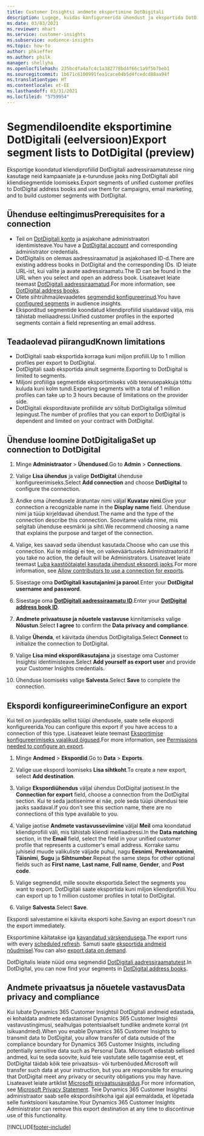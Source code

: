 ```yaml
---
title: Customer Insightsi andmete eksportimine DotDigitali
description: Lugege, kuidas konfigureerida ühendust ja eksportida DotDigitali.
ms.date: 03/03/2021
ms.reviewer: mhart
ms.service: customer-insights
ms.subservice: audience-insights
ms.topic: how-to
author: phkieffer
ms.author: philk
manager: shellyha
ms.openlocfilehash: 235bcdfa4a7c4c1a382778bd4f66c1a9f5b7beb1
ms.sourcegitcommit: 1b671c6100991fea1cace04b5d4fcedcd88aa94f
ms.translationtype: HT
ms.contentlocale: et-EE
ms.lasthandoff: 03/31/2021
ms.locfileid: "5759954"
---
```

# <a name="export-segment-lists-to-dotdigital-preview"></a><span data-ttu-id="775e2-103">Segmendiloendite eksportimine DotDigitali (eelversioon)</span><span class="sxs-lookup"><span data-stu-id="775e2-103">Export segment lists to DotDigital (preview)</span></span>

<span data-ttu-id="775e2-104">Eksportige koondatud kliendiprofiilid DotDigitali aadressiraamatutesse ning kasutage neid kampaaniate ja e-turunduse jaoks ning DotDigitali abil kliendisegmentide loomiseks.</span><span class="sxs-lookup"><span data-stu-id="775e2-104">Export segments of unified customer profiles to DotDigital address books and use them for campaigns, email marketing, and to build customer segments with DotDigital.</span></span> 

## <a name="prerequisites-for-a-connection"></a><span data-ttu-id="775e2-105">Ühenduse eeltingimus</span><span class="sxs-lookup"><span data-stu-id="775e2-105">Prerequisites for a connection</span></span>

-   <span data-ttu-id="775e2-106">Teil on [DotDigitali konto](https://dotdigital.com/) ja asjakohane administraatori identimisteave.</span><span class="sxs-lookup"><span data-stu-id="775e2-106">You have a [DotDigital account](https://dotdigital.com/) and corresponding administrator credentials.</span></span>
-   <span data-ttu-id="775e2-107">DotDigitalis on olemas aadressiraamatud ja asjakohased ID-d.</span><span class="sxs-lookup"><span data-stu-id="775e2-107">There are existing address books in DotDigital and the corresponding IDs.</span></span> <span data-ttu-id="775e2-108">ID leiate URL-ist, kui valite ja avate aadressiraamatu.</span><span class="sxs-lookup"><span data-stu-id="775e2-108">The ID can be found in the URL when you select and open an address book.</span></span> <span data-ttu-id="775e2-109">Lisateavet leiate teemast [DotDigitali aadressiraamatud](https://support.dotdigital.com/hc/articles/212211968-Creating-an-address-book).</span><span class="sxs-lookup"><span data-stu-id="775e2-109">For more information, see [DotDigital address books](https://support.dotdigital.com/hc/articles/212211968-Creating-an-address-book).</span></span>
-   <span data-ttu-id="775e2-110">Olete sihtrühmaülevaadetes [segmendid konfigureerinud](segments.md).</span><span class="sxs-lookup"><span data-stu-id="775e2-110">You have [configured segments](segments.md) in audience insights.</span></span>
-   <span data-ttu-id="775e2-111">Eksporditud segmentide koondatud kliendiprofiilid sisaldavad välja, mis tähistab meiliaadressi.</span><span class="sxs-lookup"><span data-stu-id="775e2-111">Unified customer profiles in the exported segments contain a field representing an email address.</span></span>

## <a name="known-limitations"></a><span data-ttu-id="775e2-112">Teadaolevad piirangud</span><span class="sxs-lookup"><span data-stu-id="775e2-112">Known limitations</span></span>

- <span data-ttu-id="775e2-113">DotDigitali saab eksportida korraga kuni miljon profiili.</span><span class="sxs-lookup"><span data-stu-id="775e2-113">Up to 1 million profiles per export to DotDigital.</span></span>
- <span data-ttu-id="775e2-114">DotDigitali saab eksportida ainult segmente.</span><span class="sxs-lookup"><span data-stu-id="775e2-114">Exporting to DotDigital is limited to segments.</span></span>
- <span data-ttu-id="775e2-115">Miljoni profiiliga segmentide eksportimiseks võib teenusepakkuja tõttu kuluda kuni kolm tundi.</span><span class="sxs-lookup"><span data-stu-id="775e2-115">Exporting segments with a total of 1 million profiles can take up to 3 hours because of limitations on the provider side.</span></span> 
- <span data-ttu-id="775e2-116">DotDigitali eksporditavate profiilide arv sõltub DotDigitaliga sõlmitud lepingust.</span><span class="sxs-lookup"><span data-stu-id="775e2-116">The number of profiles that you can export to DotDigital is dependent and limited on your contract with DotDigital.</span></span>

## <a name="set-up-connection-to-dotdigital"></a><span data-ttu-id="775e2-117">Ühenduse loomine DotDigitaliga</span><span class="sxs-lookup"><span data-stu-id="775e2-117">Set up connection to DotDigital</span></span>

1. <span data-ttu-id="775e2-118">Minge **Administraator** > **Ühendused**.</span><span class="sxs-lookup"><span data-stu-id="775e2-118">Go to **Admin** > **Connections**.</span></span>

1. <span data-ttu-id="775e2-119">Valige **Lisa ühendus** ja valige **DotDigital** ühenduse konfigureerimiseks.</span><span class="sxs-lookup"><span data-stu-id="775e2-119">Select **Add connection** and choose **DotDigital** to configure the connection.</span></span>

1. <span data-ttu-id="775e2-120">Andke oma ühendusele äratuntav nimi väljal **Kuvatav nimi**.</span><span class="sxs-lookup"><span data-stu-id="775e2-120">Give your connection a recognizable name in the **Display name** field.</span></span> <span data-ttu-id="775e2-121">Ühenduse nimi ja tüüp kirjeldavad ühendust.</span><span class="sxs-lookup"><span data-stu-id="775e2-121">The name and the type of the connection describe this connection.</span></span> <span data-ttu-id="775e2-122">Soovitame valida nime, mis selgitab ühenduse eesmärki ja sihti.</span><span class="sxs-lookup"><span data-stu-id="775e2-122">We recommend choosing a name that explains the purpose and target of the connection.</span></span>

1. <span data-ttu-id="775e2-123">Valige, kes saavad seda ühendust kasutada.</span><span class="sxs-lookup"><span data-stu-id="775e2-123">Choose who can use this connection.</span></span> <span data-ttu-id="775e2-124">Kui te midagi ei tee, on vaikeväärtuseks Administraatorid.</span><span class="sxs-lookup"><span data-stu-id="775e2-124">If you take no action, the default will be Administrators.</span></span> <span data-ttu-id="775e2-125">Lisateavet leiate teemast [Luba kaastöötajatel kasutada ühendust ekspordi jaoks](connections.md#allow-contributors-to-use-a-connection-for-exports).</span><span class="sxs-lookup"><span data-stu-id="775e2-125">For more information, see [Allow contributors to use a connection for exports](connections.md#allow-contributors-to-use-a-connection-for-exports).</span></span>

1. <span data-ttu-id="775e2-126">Sisestage oma **DotDigitali kasutajanimi ja parool**.</span><span class="sxs-lookup"><span data-stu-id="775e2-126">Enter your **DotDigital username and password**.</span></span>

1. <span data-ttu-id="775e2-127">Sisestage oma **[DotDigitali aadressiraamatu ID](https://support.dotdigital.com/hc/articles/212211968-Creating-an-address-book)**.</span><span class="sxs-lookup"><span data-stu-id="775e2-127">Enter your **[DotDigital address book ID](https://support.dotdigital.com/hc/articles/212211968-Creating-an-address-book)**.</span></span>

1. <span data-ttu-id="775e2-128">**Andmete privaatsuse ja nõuetele vastavuse** kinnitamiseks valige **Nõustun**.</span><span class="sxs-lookup"><span data-stu-id="775e2-128">Select **I agree** to confirm the **Data privacy and compliance**.</span></span>

1. <span data-ttu-id="775e2-129">Valige **Ühenda**, et käivitada ühendus DotDigitaliga.</span><span class="sxs-lookup"><span data-stu-id="775e2-129">Select **Connect** to initialize the connection to DotDigital.</span></span>

1. <span data-ttu-id="775e2-130">Valige **Lisa mind ekspordikasutajana** ja sisestage oma Customer Insightsi identimisteave.</span><span class="sxs-lookup"><span data-stu-id="775e2-130">Select **Add yourself as export user** and provide your Customer Insights credentials.</span></span>

1. <span data-ttu-id="775e2-131">Ühenduse loomiseks valige **Salvesta**.</span><span class="sxs-lookup"><span data-stu-id="775e2-131">Select **Save** to complete the connection.</span></span> 

## <a name="configure-an-export"></a><span data-ttu-id="775e2-132">Ekspordi konfigureerimine</span><span class="sxs-lookup"><span data-stu-id="775e2-132">Configure an export</span></span>

<span data-ttu-id="775e2-133">Kui teil on juurdepääs sellist tüüpi ühendusele, saate selle ekspordi konfigureerida.</span><span class="sxs-lookup"><span data-stu-id="775e2-133">You can configure this export if you have access to a connection of this type.</span></span> <span data-ttu-id="775e2-134">Lisateavet leiate teemast [Eksportimise konfigureerimiseks vajalikud õigused](export-destinations.md#set-up-a-new-export).</span><span class="sxs-lookup"><span data-stu-id="775e2-134">For more information, see [Permissions needed to configure an export](export-destinations.md#set-up-a-new-export).</span></span>

1. <span data-ttu-id="775e2-135">Minge **Andmed** > **Ekspordid**.</span><span class="sxs-lookup"><span data-stu-id="775e2-135">Go to **Data** > **Exports**.</span></span>

1. <span data-ttu-id="775e2-136">Valige uue ekspordi loomiseks **Lisa sihtkoht**.</span><span class="sxs-lookup"><span data-stu-id="775e2-136">To create a new export, select **Add destination**.</span></span>

1. <span data-ttu-id="775e2-137">Valige **Ekspordiühendus** väljal ühendus DotDigital jaotisest.</span><span class="sxs-lookup"><span data-stu-id="775e2-137">In the **Connection for export** field, choose a connection from the DotDigital section.</span></span> <span data-ttu-id="775e2-138">Kui te seda jaotisenime ei näe, pole seda tüüpi ühendusi teie jaoks saadaval.</span><span class="sxs-lookup"><span data-stu-id="775e2-138">If you don't see this section name, there are no connections of this type available to you.</span></span>


1. <span data-ttu-id="775e2-139">Valige jaotise **Andmete vastavusseviimine** väljal **Meil** oma koondatud kliendiprofiili väli, mis tähistab kliendi meiliaadressi.</span><span class="sxs-lookup"><span data-stu-id="775e2-139">In the **Data matching** section, in the **Email** field, select the field in your unified customer profile that represents a customer's email address.</span></span> <span data-ttu-id="775e2-140">Korrake samu juhiseid muude valikuliste väljade puhul, nagu **Eesnimi**, **Perekonnanimi**, **Täisnimi**, **Sugu** ja **Sihtnumber**.</span><span class="sxs-lookup"><span data-stu-id="775e2-140">Repeat the same steps for other optional fields such as **First name**, **Last name**, **Full name**, **Gender**, and **Post code**.</span></span>

1. <span data-ttu-id="775e2-141">Valige segmendid, mille soovite eksportida.</span><span class="sxs-lookup"><span data-stu-id="775e2-141">Select the segments you want to export.</span></span> <span data-ttu-id="775e2-142">DotDigitali saate eksportida kuni miljon kliendiprofiili.</span><span class="sxs-lookup"><span data-stu-id="775e2-142">You can export up to 1 million customer profiles in total to DotDigital.</span></span>

1. <span data-ttu-id="775e2-143">Valige **Salvesta**.</span><span class="sxs-lookup"><span data-stu-id="775e2-143">Select **Save**.</span></span>

<span data-ttu-id="775e2-144">Ekspordi salvestamine ei käivita eksporti kohe.</span><span class="sxs-lookup"><span data-stu-id="775e2-144">Saving an export doesn't run the export immediately.</span></span>

<span data-ttu-id="775e2-145">Eksportimine käitatakse iga [kavandatud värskendusega](system.md#schedule-tab).</span><span class="sxs-lookup"><span data-stu-id="775e2-145">The export runs with every [scheduled refresh](system.md#schedule-tab).</span></span> <span data-ttu-id="775e2-146">Samuti saate [eksportida andmeid nõudmisel](export-destinations.md#run-exports-on-demand).</span><span class="sxs-lookup"><span data-stu-id="775e2-146">You can also [export data on demand](export-destinations.md#run-exports-on-demand).</span></span> 
 
<span data-ttu-id="775e2-147">DotDigitalis leiate nüüd oma segmendid [DotDigitali aadressiraamatutest](https://support.dotdigital.com/hc/articles/212211968-Creating-an-address-book).</span><span class="sxs-lookup"><span data-stu-id="775e2-147">In DotDigital, you can now find your segments in [DotDigital address books](https://support.dotdigital.com/hc/articles/212211968-Creating-an-address-book).</span></span>


## <a name="data-privacy-and-compliance"></a><span data-ttu-id="775e2-148">Andmete privaatsus ja nõuetele vastavus</span><span class="sxs-lookup"><span data-stu-id="775e2-148">Data privacy and compliance</span></span>

<span data-ttu-id="775e2-149">Kui lubate Dynamics 365 Customer Insightsil DotDigitali andmeid edastada, ei kohaldata andmete edastamisel Dynamics 365 Customer Insightsi vastavustingimusi, sealhulgas potentsiaalselt tundlike andmete korral (nt isikuandmed).</span><span class="sxs-lookup"><span data-stu-id="775e2-149">When you enable Dynamics 365 Customer Insights to transmit data to DotDigital, you allow transfer of data outside of the compliance boundary for Dynamics 365 Customer Insights, including potentially sensitive data such as Personal Data.</span></span> <span data-ttu-id="775e2-150">Microsoft edastab sellised andmed, kui te seda soovite, kuid teie vastutate selle tagamise eest, et DotDigital täidab kõik teie privaatsus- või turbenõuded.</span><span class="sxs-lookup"><span data-stu-id="775e2-150">Microsoft will transfer such data at your instruction, but you are responsible for ensuring that DotDigital meet any privacy or security obligations you may have.</span></span> <span data-ttu-id="775e2-151">Lisateavet leiate artiklist [Microsofti privaatsusavaldus](https://go.microsoft.com/fwlink/?linkid=396732).</span><span class="sxs-lookup"><span data-stu-id="775e2-151">For more information, see [Microsoft Privacy Statement](https://go.microsoft.com/fwlink/?linkid=396732).</span></span>
<span data-ttu-id="775e2-152">Teie Dynamics 365 Customer Insightsi administraator saab selle ekspordisihtkoha igal ajal eemaldada, et lõpetada selle funktsiooni kasutamine.</span><span class="sxs-lookup"><span data-stu-id="775e2-152">Your Dynamics 365 Customer Insights Administrator can remove this export destination at any time to discontinue use of this functionality.</span></span>


[!INCLUDE[footer-include](../includes/footer-banner.md)]
